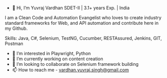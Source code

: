 - 👋 Hi, I’m Yuvraj Vardhan
SDET-II | 3.1+ years Exp. | India

I am a Clean Code and Automation Evangelist who loves to create industry standard frameworks for Web, and API automation and contribute here in my Github.

Skills: Java, C#, Selenium, TestNG, Cucumber, RESTAssured, Jenkins, GIT, Postman

- 👀 I’m interested in Playwright, Python
- 🌱 I’m currently working on content creation
- 💞️ I’m looking to collaborate on Selenium framework building
- 📫 How to reach me - vardhan.yuvraj.singh@gmail.com

<!---
vardhanyuvraj/vardhanyuvraj is a ✨ special ✨ repository because its `README.md` (this file) appears on your GitHub profile.
You can click the Preview link to take a look at your changes.
--->

